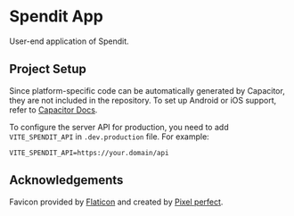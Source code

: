 # Spendit App

User-end application of Spendit.

## Project Setup

Since platform-specific code can be automatically generated by Capacitor, they are not included in the repository. To set up Android or iOS support, refer to [Capacitor Docs](https://capacitorjs.com/docs/).

To configure the server API for production, you need to add `VITE_SPENDIT_API` in `.dev.production` file. For example:

```
VITE_SPENDIT_API=https://your.domain/api
```

## Acknowledgements

Favicon provided by [Flaticon](https://www.flaticon.com/) and created by [Pixel perfect](https://www.flaticon.com/authors/pixel-perfect).
